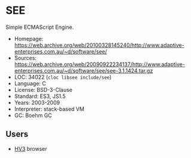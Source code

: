 # SEE

Simple ECMAScript Engine.

* Homepage:    https://web.archive.org/web/20100328145240/http://www.adaptive-enterprises.com.au/~d/software/see/
* Sources:     https://web.archive.org/web/20090922234137/http://www.adaptive-enterprises.com.au/~d/software/see/see-3.1.1424.tar.gz
* LOC:         34022 (`cloc libsee include/see`)
* Language:    C
* License:     BSD-3-Clause
* Standard:    ES3, JS1.5
* Years:       2003-2009
* Interpreter: stack-based VM
* GC:          Boehm GC

## Users

* [HV3](https://packages.debian.org/bullseye/hv3) browser
